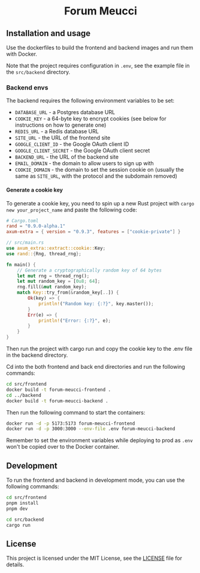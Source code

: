 <div align="center">
  <h1>Forum Meucci</h1>
</div>

## Installation and usage

Use the dockerfiles
to build the frontend and backend images and run them with Docker.

Note that the project requires configuration in `.env`,
see the example file in the `src/backend` directory.

### Backend envs

The backend requires the following environment variables to be set:

- `DATABASE_URL` - a Postgres database URL
- `COOKIE_KEY` - a 64-byte key to encrypt cookies (see below for instructions on how to generate one)
- `REDIS_URL` - a Redis database URL
- `SITE_URL` - the URL of the frontend site
- `GOOGLE_CLIENT_ID` - the Google OAuth client ID
- `GOOGLE_CLIENT_SECRET` - the Google OAuth client secret
- `BACKEND_URL` - the URL of the backend site
- `EMAIL_DOMAIN` - the domain to allow users to sign up with
- `COOKIE_DOMAIN` - the domain to set the session cookie on (usually the same as `SITE_URL`, with the protocol and the
  subdomain removed)

#### Generate a cookie key

To generate a cookie key,
you need to spin up a new Rust project with `cargo new your_project_name`
and paste the following code:

```toml
# Cargo.toml
rand = "0.9.0-alpha.1"
axum-extra = { version = "0.9.3", features = ["cookie-private"] }
```

```rust
// src/main.rs
use axum_extra::extract::cookie::Key;
use rand::{Rng, thread_rng};

fn main() {
    // Generate a cryptographically random key of 64 bytes
    let mut rng = thread_rng();
    let mut random_key = [0u8; 64];
    rng.fill(&mut random_key);
    match Key::try_from(&random_key[..]) {
        Ok(key) => {
            println!("Random key: {:?}", key.master());
        }
        Err(e) => {
            println!("Error: {:?}", e);
        }
    }
}
```

Then run the project with cargo run and copy the cookie key to the .env file in the backend directory.

Cd into the both frontend and back end directories and run the following commands:

```bash
cd src/frontend
docker build -t forum-meucci-frontend .
cd ../backend
docker build -t forum-meucci-backend .
```

Then run the following command to start the containers:

```bash
docker run -d -p 5173:5173 forum-meucci-frontend
docker run -d -p 3000:3000 --env-file .env forum-meucci-backend
```

Remember to set the environment variables
while deploying to prod as `.env` won't be copied over to the Docker container.

## Development

To run the frontend and backend in development mode, you can use the following commands:

```bash
cd src/frontend
pnpm install
pnpm dev
```

```bash
cd src/backend
cargo run
```

## License

This project is licensed under the MIT License, see the [LICENSE](LICENSE) file for details.
